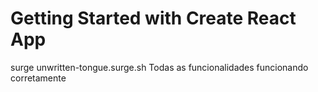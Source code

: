 # Getting Started with Create React App

surge unwritten-tongue.surge.sh
Todas as funcionalidades funcionando corretamente
